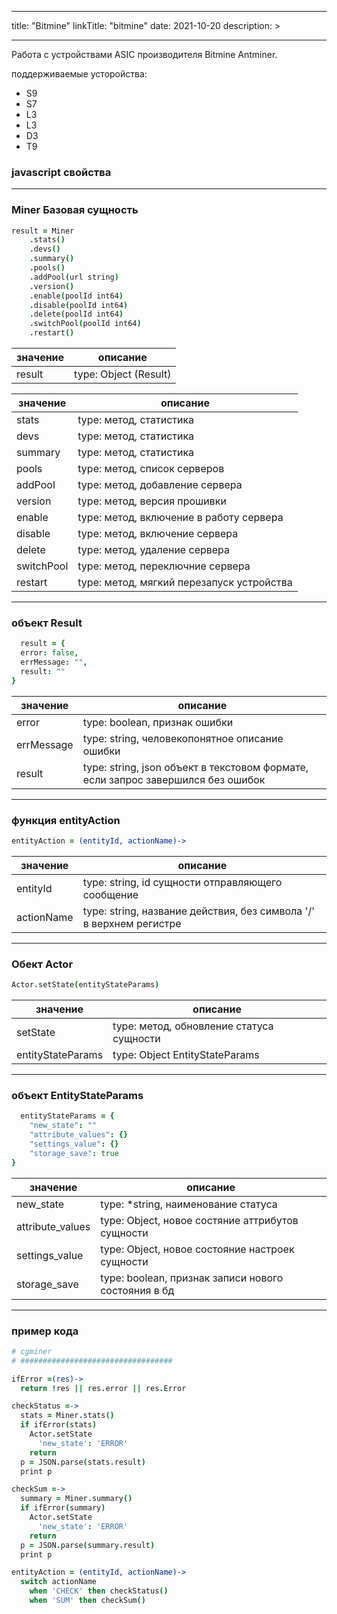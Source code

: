 
---
title: "Bitmine"
linkTitle: "bitmine"
date: 2021-10-20
description: >

---

Работа с устройствами ASIC производителя Bitmine Antminer.


поддерживаемые усторойства:
* S9
* S7
* L3
* L3
* D3
* T9

### javascript свойства

----------------

### Miner Базовая сущность 
```coffeescript
result = Miner
    .stats()
    .devs()
    .summary()
    .pools()
    .addPool(url string)
    .version()
    .enable(poolId int64)
    .disable(poolId int64)
    .delete(poolId int64)
    .switchPool(poolId int64)
    .restart()
```

|  значение  | описание  |
|-------------|---------|
| result |    type: Object (Result)   |

|  значение  | описание  |
|-------------|---------|
| stats |   type: метод, статистика    |
| devs |   type: метод, статистика    |
| summary |   type: метод, статистика    |
| pools |   type: метод, список серверов   |
| addPool |   type: метод, добавление сервера   |
| version |   type: метод, версия прошивки  |
| enable |   type: метод, включение в работу сервера  |
| disable |   type: метод, включение сервера  |
| delete |   type: метод, удаление сервера  |
| switchPool |   type: метод, переключние сервера  |
| restart |   type: метод, мягкий перезапуск устройства  |

----------------

### объект Result

```coffeescript
  result = {
  error: false,
  errMessage: "",
  result: ""
}
``` 
|  значение  | описание  |
|-------------|---------|
| error |    type: boolean, признак ошибки   |
| errMessage |   type: string, человекопонятное описание ошибки  |
| result | type: string, json объект в текстовом формате, если запрос завершился без ошибок |

----------------

### функция entityAction

```coffeescript
entityAction = (entityId, actionName)->
```
| значение   | описание               |
|-------------|-------------------|
| entityId    | type: string, id сущности отправляющего сообщение |
| actionName  | type: string, название действия, без символа '/' в верхнем регистре |

----------------

### Обект Actor

```coffeescript
Actor.setState(entityStateParams)
```
| значение   | описание               |
|-------------|-------------------|
| setState  | type: метод, обновление статуса сущности |
| entityStateParams  | type: Object EntityStateParams |

----------------

### объект EntityStateParams

```coffeescript
  entityStateParams = {
    "new_state": ""
    "attribute_values": {}
    "settings_value": {}
    "storage_save": true
}
``` 
|  значение  | описание  |
|-------------|---------|
| new_state |    type: *string, наименование статуса   |
| attribute_values |   type: Object, новое состяние аттрибутов сущности |
| settings_value | type: Object, новое состояние настроек сущности |
| storage_save | type: boolean, признак записи нового состояния в бд |

----------------

### пример кода

```coffeescript
# cgminer
# ##################################

ifError =(res)->
  return !res || res.error || res.Error

checkStatus =->
  stats = Miner.stats()
  if ifError(stats)
    Actor.setState
      'new_state': 'ERROR'
    return
  p = JSON.parse(stats.result)
  print p

checkSum =->
  summary = Miner.summary()
  if ifError(summary)
    Actor.setState
      'new_state': 'ERROR'
    return
  p = JSON.parse(summary.result)
  print p

entityAction = (entityId, actionName)->
  switch actionName
    when 'CHECK' then checkStatus()
    when 'SUM' then checkSum()
```
